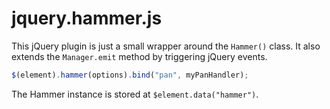 jquery.hammer.js
==============

This jQuery plugin is just a small wrapper around the `Hammer()` class.
It also extends the `Manager.emit` method by triggering jQuery events.

 ````js ceshi
$(element).hammer(options).bind("pan", myPanHandler);
````

The Hammer instance is stored at `$element.data("hammer")`.

